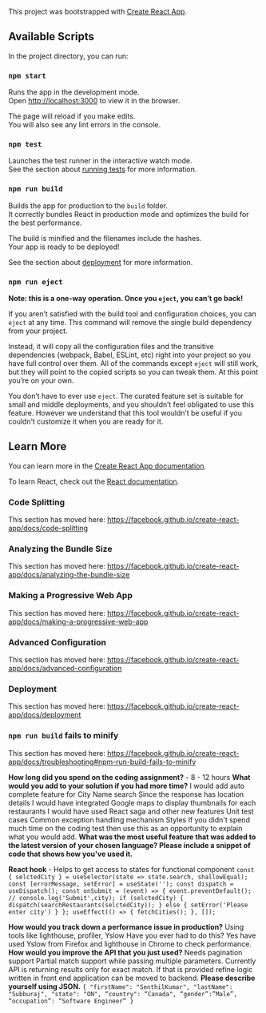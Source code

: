 This project was bootstrapped with [Create React App](https://github.com/facebook/create-react-app).

## Available Scripts

In the project directory, you can run:

### `npm start`

Runs the app in the development mode.<br />
Open [http://localhost:3000](http://localhost:3000) to view it in the browser.

The page will reload if you make edits.<br />
You will also see any lint errors in the console.

### `npm test`

Launches the test runner in the interactive watch mode.<br />
See the section about [running tests](https://facebook.github.io/create-react-app/docs/running-tests) for more information.

### `npm run build`

Builds the app for production to the `build` folder.<br />
It correctly bundles React in production mode and optimizes the build for the best performance.

The build is minified and the filenames include the hashes.<br />
Your app is ready to be deployed!

See the section about [deployment](https://facebook.github.io/create-react-app/docs/deployment) for more information.

### `npm run eject`

**Note: this is a one-way operation. Once you `eject`, you can’t go back!**

If you aren’t satisfied with the build tool and configuration choices, you can `eject` at any time. This command will remove the single build dependency from your project.

Instead, it will copy all the configuration files and the transitive dependencies (webpack, Babel, ESLint, etc) right into your project so you have full control over them. All of the commands except `eject` will still work, but they will point to the copied scripts so you can tweak them. At this point you’re on your own.

You don’t have to ever use `eject`. The curated feature set is suitable for small and middle deployments, and you shouldn’t feel obligated to use this feature. However we understand that this tool wouldn’t be useful if you couldn’t customize it when you are ready for it.

## Learn More

You can learn more in the [Create React App documentation](https://facebook.github.io/create-react-app/docs/getting-started).

To learn React, check out the [React documentation](https://reactjs.org/).

### Code Splitting

This section has moved here: https://facebook.github.io/create-react-app/docs/code-splitting

### Analyzing the Bundle Size

This section has moved here: https://facebook.github.io/create-react-app/docs/analyzing-the-bundle-size

### Making a Progressive Web App

This section has moved here: https://facebook.github.io/create-react-app/docs/making-a-progressive-web-app

### Advanced Configuration

This section has moved here: https://facebook.github.io/create-react-app/docs/advanced-configuration

### Deployment

This section has moved here: https://facebook.github.io/create-react-app/docs/deployment

### `npm run build` fails to minify

This section has moved here: https://facebook.github.io/create-react-app/docs/troubleshooting#npm-run-build-fails-to-minify


**How long did you spend on the coding assignment?**  - 8 - 12 hours 
**What would you add to your solution if you had more time?** 
  I would add auto complete feature for City Name search
  Since the response has location details I would have integrated Google maps to display thumbnails for each restaurants
  I would have used React saga and other new features
  Unit test cases
  Common exception handling mechanism
  Styles
If you didn't spend much time on the coding test then use this as an opportunity to explain what you would add.
**What was the most useful feature that was added to the latest version of your chosen language? Please include a snippet of code that shows how you've used it.**

**React hook** - Helps to get access to states for functional component
   `const { selctedCity } = useSelector(state => state.search, shallowEqual);
    const [errorMessage, setError] = useState('');
    const dispatch = useDispatch();
    const onSubmit = (event) => {
        event.preventDefault();
        // console.log('Submit',city);
        if (selctedCity) {
            dispatch(searchRestaurants(selctedCity));
        } else {
            setError('Please enter city')
        }
    };
    useEffect(() => {
        fetchCities();
    }, []);`

**How would you track down a performance issue in production?** Using tools like lighthouse, profiler, Yslow Have you ever had to do this? Yes have used Yslow from Firefox and lighthouse in Chrome to check performance.
**How would you improve the API that you just used?**
Needs pagination support
Partial match support while passing multiple parameters. Currently API is returning results only for exact match. If that is provided refine logic written in front end application can be moved to backend.
**Please describe yourself using JSON.**
`{
  "firstName": "SenthilKumar",
  "lastName": "Subburaj",
  "state": "ON",
   “country": “Canada",
  “gender”:”Male”,
 “occupation”: “Software Engineer”
 }`
		

